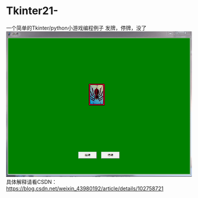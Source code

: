 # Tkinter21-
一个简单的Tkinter/python小游戏编程例子
发牌，停牌，没了
![Image text](https://github.com/OneWalkerCN/Tkinter21-/blob/master/GIF.gif)
具体解释请看CSDN：https://blog.csdn.net/weixin_43980192/article/details/102758721
